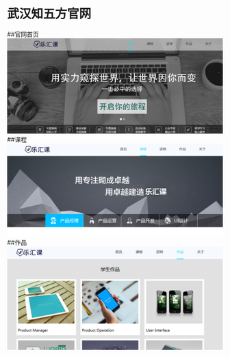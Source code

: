 # 武汉知五方官网
##官网首页
![首页图片](https://github.com/jsonhui/images/blob/master/l1.png)<br>
##课程
![![首页图片](https://github.com/jsonhui/images/blob/master/l2.png)](https://github.com/jsonhui/images/blob/master/l2.png)<br>
##作品
![首页图片](https://github.com/jsonhui/images/blob/master/l3.png)<br>
